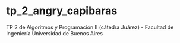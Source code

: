 # tp_2_angry_capibaras
TP 2 de Algoritmos y Programación II (cátedra Juárez) - Facultad de Ingeniería Universidad de Buenos Aires
